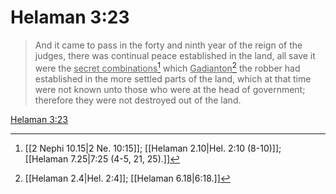 # Helaman 3:23

> And it came to pass in the forty and ninth year of the reign of the judges, there was continual peace established in the land, all save it were the <u>secret combinations</u>[^a] which <u>Gadianton</u>[^b] the robber had established in the more settled parts of the land, which at that time were not known unto those who were at the head of government; therefore they were not destroyed out of the land.

[Helaman 3:23](https://www.churchofjesuschrist.org/study/scriptures/bofm/hel/3?lang=eng&id=p23#p23)


[^a]: [[2 Nephi 10.15|2 Ne. 10:15]]; [[Helaman 2.10|Hel. 2:10 (8-10)]]; [[Helaman 7.25|7:25 (4-5, 21, 25).]]
[^b]: [[Helaman 2.4|Hel. 2:4]]; [[Helaman 6.18|6:18.]]
